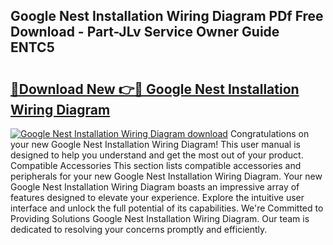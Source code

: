 ## Google Nest Installation Wiring Diagram PDf Free Download - Part-JLv Service Owner Guide ENTC5

# <h2><a href="http://dfj80s3.blite.top/?on=Google+Nest+Installation+Wiring+Diagram">🔗Download New 👉🔴 Google Nest Installation Wiring Diagram</a></h2>

[![Google Nest Installation Wiring Diagram download](https://i.imgur.com/lujVjoI.png)](http://dfj80s3.blite.top/?on=Google+Nest+Installation+Wiring+Diagram)
Congratulations on your new Google Nest Installation Wiring Diagram! This user manual is designed to help you understand and get the most out of your product. Compatible Accessories This section lists compatible accessories and peripherals for your new Google Nest Installation Wiring Diagram. Your new Google Nest Installation Wiring Diagram boasts an impressive array of features designed to elevate your experience. Explore the intuitive user interface and unlock the full potential of its capabilities. We're Committed to Providing Solutions Google Nest Installation Wiring Diagram. Our team is dedicated to resolving your concerns promptly and efficiently.
